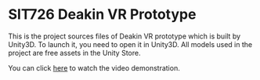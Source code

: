 # SIT726 Deakin VR Prototype

This is the project sources files of Deakin VR prototype which is built by Unity3D. To launch it, you need to open it in Unity3D. All models used in the project are free assets in the Unity Store.

You can click [here](https://drive.google.com/file/d/1F9zyv9mcLk4bL7FbNl8KGePH3DAYZaU_/view?usp=sharing) to watch the video demonstration.
